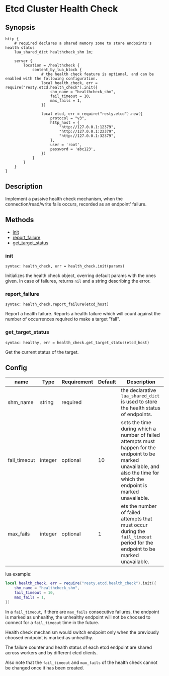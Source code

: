 # Etcd Cluster Health Check

##  Synopsis

```nginx
http {
    # required declares a shared memory zone to store endpoints's health status
    lua_shared_dict healthcheck_shm 1m;

    server {
        location = /healthcheck {
            content_by_lua_block {
                # the health check feature is optional, and can be enabled with the following configuration.
                local health_check, err = require("resty.etcd.health_check").init({
                    shm_name = "healthcheck_shm",
                    fail_timeout = 10,
                    max_fails = 1,
                })

                local etcd, err = require("resty.etcd").new({
                    protocol = "v3",
                    http_host = {
                        "http://127.0.0.1:12379", 
                        "http://127.0.0.1:22379",
                        "http://127.0.0.1:32379",
                    },
                    user = 'root',
                    password = 'abc123',
                })
            }
        }
    }
}
```

## Description

Implement a passive health check mechanism, when the connection/read/write fails occurs, recorded as an endpoint' failure.

## Methods

* [init](#init)
* [report_failure](#report_failure)
* [get_target_status](#get_target_status)

###  init

`syntax: health_check, err = health_check.init(params)`

Initializes the health check object, overring default params with the ones given. In case of failures, returns `nil` and a string describing the error.

###  report_failure

`syntax: health_check.report_failure(etcd_host)`

Report a health failure. Reports a health failure which will count against the number of occurrences required to make a target "fall". 

###  get_target_status

`syntax: healthy, err = health_check.get_target_status(etcd_host)`

Get the current status of the target.

## Config

| name         | Type    | Requirement | Default | Description                                                  |
| ------------ | ------- | ----------- | ------- | ------------------------------------------------------------ |
| shm_name     | string  | required    |         | the declarative `lua_shared_dict` is used to store the health status of endpoints. |
| fail_timeout | integer | optional    | 10      | sets the time during which a number of failed attempts must happen for the endpoint to be marked unavailable, and also the time for which the endpoint is marked unavailable. |
| max_fails    | integer | optional    | 1       | ets the number of failed attempts that must occur during the `fail_timeout` period for the endpoint to be marked unavailable. |

lua example:

```lua
local health_check, err = require("resty.etcd.health_check").init({
    shm_name = "healthcheck_shm",
    fail_timeout = 10,
    max_fails = 1,
})
```

In a `fail_timeout`, if there are `max_fails` consecutive failures, the endpoint is marked as unhealthy,  the unhealthy endpoint will not be choosed to connect for a `fail_timeout` time in the future. 

Health check mechanism would switch endpoint only when the previously choosed endpoint is marked as unhealthy.

The failure counter and health status of each etcd endpoint are shared across workers and by different etcd clients.

Also note that the `fail_timeout` and `max_fails` of the health check cannot be changed once it has been created.
